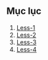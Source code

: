 ## Mục lục

1. [Less-1](Less-1.md)
2. [Less-2](Less-2.md)
3. [Less-3](Less-3.md)
4. [Less-4](Less-4.md)